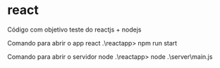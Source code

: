 # react
Código com objetivo teste do reactjs + nodejs 

Comando para abrir o app react
.\reactapp> npm run start

Comando para abrir o servidor node
.\reactapp> node .\server\main.js

